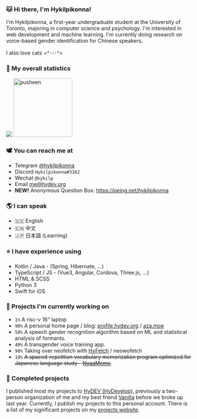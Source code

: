### 🐱 Hi there, I'm Hykilpikonna!

I'm Hykilpikonna, a first-year undergraduate student at the University of Toronto, majoring in computer science and psychology. I'm interested in web development and machine learning. I'm currently doing research on voice-based gender identification for Chinese speakers.

I also love cats =^･-･^=


### 🌷 My overall statistics <!--{ collapseSection() }-->

![](https://github-readme-stats-one-bice.vercel.app/api?username=hykilpikonna&include_all_commits=true&show_icons=true&title_color=ff7d92&text_color=ffb5c2&icon_color=ff869a&role=OWNER,ORGANIZATION_MEMBER)
<img src="https://user-images.githubusercontent.com/22280294/179611382-5704fe4f-ef8c-40f2-b868-5921cfb56da6.png" alt="pusheen" height="160px">


### 🕊️ You can reach me at <!--{ collapseSection() }-->

* Telegram [@hykilpikonna](https://t.me/hykilpikonna)
* Discord `Hykilpikonna#3162`
* Wechat `@hykilp`
* Email me@hydev.org
* **NEW!** Anonymous Question Box: https://peing.net/hykilpikonna


### 🌎 I can speak <!--{ collapseSection() }-->

* 🇺🇸 English
* 🇨🇳 中文
* 🇯🇵 日本語 (Learning)


### ⭐ I have experience using <!--{ collapseSection() }-->

* Kotlin / Java - (Spring, Hibernate, ...)
* TypeScript / JS - (Vue3, Angular, Cordova, Three.js, ...)
* HTML & SCSS
* Python 3
* Swift for iOS


### 🌱 Projects I'm currently working on <!--{ collapseSection() }-->

* `1%` A risc-v 16" laptop
* `90%` A personal home page / blog: [profile.hydev.org](https://profile.hydev.org) / [aza.moe](https://aza.moe)
* `50%` A speech gender recognition algorithm based on ML and statistical analysis of formants.
* `40%` A transgender voice training app.
* `90%` Taking over neofetch with [HyFetch](https://github.com/hykilpikonna/HyFetch) / neowofetch
* `10%` ~~A spaced-repetition vocabulary memorization program optimized for Japanese language study - [NyaaMemo](https://github.com/hykilpikonna/AnkiNG)~~.


### 🌲 Completed projects <!--{ collapseSection() }-->

I published most my projects to [HyDEV (HyDevelop)](https://github.com/hydevelop), previously a two-person organization of me and my best friend [Vanilla](https://github.com/vergedx) before we broke up last year. Currently, I publish my projects to this personal account.
There is a list of my significant projects on my [projects website](https://me.hydev.org).
